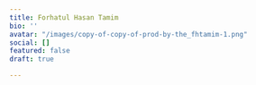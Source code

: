 ```yaml
---
title: Forhatul Hasan Tamim
bio: ''
avatar: "/images/copy-of-copy-of-prod-by-the_fhtamim-1.png"
social: []
featured: false
draft: true

---
```

